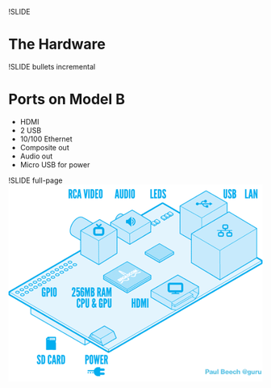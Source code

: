 !SLIDE 
# The Hardware #

!SLIDE bullets incremental
# Ports on Model B #

* HDMI
* 2 USB
* 10/100 Ethernet
* Composite out
* Audio out
* Micro USB for power 

!SLIDE full-page
![img/raspi_blue_white.png](img/raspi_blue_white.png)

